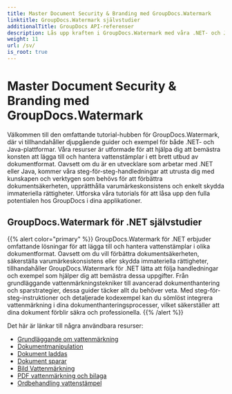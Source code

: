 ```yaml
---
title: Master Document Security & Branding med GroupDocs.Watermark
linktitle: GroupDocs.Watermark självstudier
additionalTitle: GroupDocs API-referenser
description: Lås upp kraften i GroupDocs.Watermark med våra .NET- och Java-handledningar. Bemästra vattenmärkningstekniker för dokumentsäkerhet och branding.
weight: 11
url: /sv/
is_root: true
---
```


# Master Document Security & Branding med GroupDocs.Watermark


Välkommen till den omfattande tutorial-hubben för GroupDocs.Watermark, där vi tillhandahåller djupgående guider och exempel för både .NET- och Java-plattformar. Våra resurser är utformade för att hjälpa dig att bemästra konsten att lägga till och hantera vattenstämplar i ett brett utbud av dokumentformat. Oavsett om du är en utvecklare som arbetar med .NET eller Java, kommer våra steg-för-steg-handledningar att utrusta dig med kunskapen och verktygen som behövs för att förbättra dokumentsäkerheten, upprätthålla varumärkeskonsistens och enkelt skydda immateriella rättigheter. Utforska våra tutorials för att låsa upp den fulla potentialen hos GroupDocs i dina applikationer.


## GroupDocs.Watermark för .NET självstudier
{{% alert color="primary" %}}
GroupDocs.Watermark för .NET erbjuder omfattande lösningar för att lägga till och hantera vattenstämplar i olika dokumentformat. Oavsett om du vill förbättra dokumentsäkerheten, säkerställa varumärkeskonsistens eller skydda immateriella rättigheter, tillhandahåller GroupDocs.Watermark för .NET lätta att följa handledningar och exempel som hjälper dig att bemästra dessa uppgifter. Från grundläggande vattenmärkningstekniker till avancerad dokumenthantering och sparstrategier, dessa guider täcker allt du behöver veta. Med steg-för-steg-instruktioner och detaljerade kodexempel kan du sömlöst integrera vattenmärkning i dina dokumenthanteringsprocesser, vilket säkerställer att dina dokument förblir säkra och professionella.
{{% /alert %}}

Det här är länkar till några användbara resurser:
 
- [Grundläggande om vattenmärkning](./net/watermarking-basics/)
- [Dokumentmanipulation](./net/document-manipulation/)
- [Dokument laddas](./net/document-loadings/)
- [Dokument sparar](./net/document-savings/)
- [Bild Vattenmärkning](./net/image-watermarkings/)
- [PDF vattenmärkning och bilaga](./net/pdf-watermarking-attachments/)
- [Ordbehandling vattenstämpel](./net/word-processing-watermarkings/)
